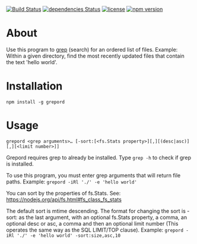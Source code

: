 [![Build Status](https://api.travis-ci.com/petekeller2/grepord.svg?branch=master)](https://travis-ci.com/petekeller2/grepord) 
[![dependencies Status](https://status.david-dm.org/gh/petekeller2/grepord.svg)](https://david-dm.org/petekeller2/grepord)
[![license](https://img.shields.io/github/license/mashape/apistatus.svg)](https://github.com/petekeller2/grepord/LICENSE)
[![npm version](http://img.shields.io/npm/v/grepord.svg?style=flat)](https://npmjs.org/package/grepord)

# About

Use this program to [grep](https://en.wikipedia.org/wiki/Grep) (search) for an ordered list of files. Example:
Within a given directory, find the most recently updated files that
contain the text 'hello world'.

# Installation

`npm install -g grepord`

# Usage

`grepord <grep arguments>… [-sort:[<fs.Stats property>][,][(desc|asc)][,][<limit number>]]`

Grepord requires grep to already be installed. Type `grep -h` to check if grep is installed.

To use this program, you must enter grep arguments that will return file paths. Example: `grepord -iRl './' -e 'hello world'`

You can sort by the properties of fs.Stats. See: https://nodejs.org/api/fs.html#fs_class_fs_stats

The default sort is mtime descending. The format for changing
the sort is -sort: as the last argument, with an optional
fs.Stats property, a comma, an optional desc or asc, a comma and
then an optional limit number (This operates the same way as the
SQL LIMIT/TOP clause). Example: `grepord -iRl './' -e 'hello world' -sort:size,asc,10`